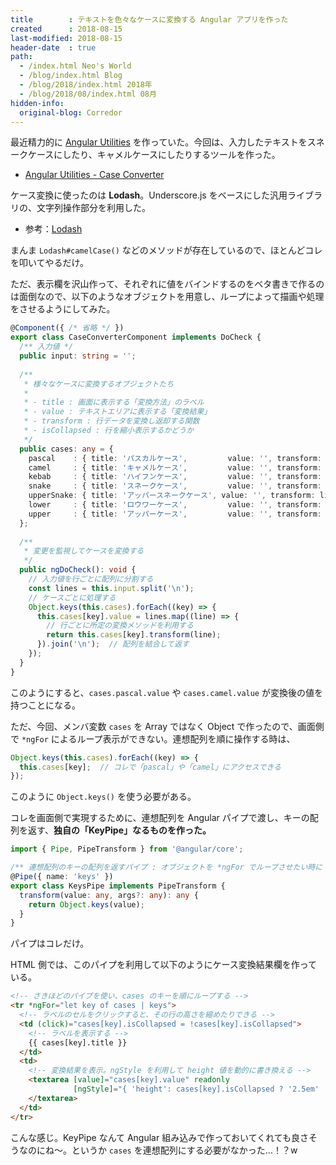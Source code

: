 ```yaml
---
title        : テキストを色々なケースに変換する Angular アプリを作った
created      : 2018-08-15
last-modified: 2018-08-15
header-date  : true
path:
  - /index.html Neo's World
  - /blog/index.html Blog
  - /blog/2018/index.html 2018年
  - /blog/2018/08/index.html 08月
hidden-info:
  original-blog: Corredor
---
```


最近精力的に [Angular Utilities](https://neos21.github.io/angular-utilities/) を作っていた。今回は、入力したテキストをスネークケースにしたり、キャメルケースにしたりするツールを作った。

- [Angular Utilities - Case Converter](https://neos21.github.io/angular-utilities/text-converter/case-converter)

ケース変換に使ったのは __Lodash__。Underscore.js をベースにした汎用ライブラリの、文字列操作部分を利用した。

- 参考：[Lodash](https://lodash.com/)

まんま `Lodash#camelCase()` などのメソッドが存在しているので、ほとんどコレを叩いてやるだけ。

ただ、表示欄を沢山作って、それぞれに値をバインドするのをベタ書きで作るのは面倒なので、以下のようなオブジェクトを用意し、ループによって描画や処理をさせるようにしてみた。

```typescript
@Component({ /* 省略 */ })
export class CaseConverterComponent implements DoCheck {
  /** 入力値 */
  public input: string = '';
  
  /**
   * 様々なケースに変換するオブジェクトたち
   * 
   * - title : 画面に表示する「変換方法」のラベル
   * - value : テキストエリアに表示する「変換結果」
   * - transform : 行データを変換し返却する関数
   * - isCollapsed : 行を縮小表示するかどうか
   */
  public cases: any = {
    pascal    : { title: 'パスカルケース',         value: '', transform: line => _.upperFirst(_.camelCase(line)), isCollapsed: false },
    camel     : { title: 'キャメルケース',         value: '', transform: line => _.camelCase(line)              , isCollapsed: false },
    kebab     : { title: 'ハイフンケース',         value: '', transform: line => _.kebabCase(line)              , isCollapsed: false },
    snake     : { title: 'スネークケース',         value: '', transform: line => _.snakeCase(line)              , isCollapsed: false },
    upperSnake: { title: 'アッパースネークケース', value: '', transform: line => _.toUpper(_.snakeCase(line))   , isCollapsed: false },
    lower     : { title: 'ロウワーケース',         value: '', transform: line => _.lowerCase(line)              , isCollapsed: false },
    upper     : { title: 'アッパーケース',         value: '', transform: line => _.upperCase(line)              , isCollapsed: false }
  };
  
  /**
   * 変更を監視してケースを変換する
   */
  public ngDoCheck(): void {
    // 入力値を行ごとに配列に分割する
    const lines = this.input.split('\n');
    // ケースごとに処理する
    Object.keys(this.cases).forEach((key) => {
      this.cases[key].value = lines.map((line) => {
        // 行ごとに所定の変換メソッドを利用する
        return this.cases[key].transform(line);
      }).join('\n');  // 配列を結合して返す
    });
  }
}
```

このようにすると、`cases.pascal.value` や `cases.camel.value` が変換後の値を持つことになる。

ただ、今回、メンバ変数 `cases` を Array ではなく Object で作ったので、画面側で `*ngFor` によるループ表示ができない。連想配列を順に操作する時は、

```javascript
Object.keys(this.cases).forEach((key) => {
  this.cases[key];  // コレで「pascal」や「camel」にアクセスできる
});
```

このように `Object.keys()` を使う必要がある。

コレを画面側で実現するために、連想配列を Angular パイプで渡し、キーの配列を返す、__独自の「KeyPipe」なるものを作った。__

```typescript
import { Pipe, PipeTransform } from '@angular/core';

/** 連想配列のキーの配列を返すパイプ : オブジェクトを *ngFor でループさせたい時に */
@Pipe({ name: 'keys' })
export class KeysPipe implements PipeTransform {
  transform(value: any, args?: any): any {
    return Object.keys(value);
  }
}
```

パイプはコレだけ。

HTML 側では、このパイプを利用して以下のようにケース変換結果欄を作っている。

```html
<!-- さきほどのパイプを使い、cases のキーを順にループする -->
<tr *ngFor="let key of cases | keys">
  <!-- ラベルのセルをクリックすると、その行の高さを縮めたりできる -->
  <td (click)="cases[key].isCollapsed = !cases[key].isCollapsed">
    <!-- ラベルを表示する -->
    {{ cases[key].title }}
  </td>
  <td>
    <!-- 変換結果を表示。ngStyle を利用して height 値を動的に書き換える -->
    <textarea [value]="cases[key].value" readonly
              [ngStyle]="{ 'height': cases[key].isCollapsed ? '2.5em' : '4em' }">
    </textarea>
  </td>
</tr>
```

こんな感じ。KeyPipe なんて Angular 組み込みで作っておいてくれても良さそうなのにね〜。というか `cases` を連想配列にする必要がなかった…！？w
